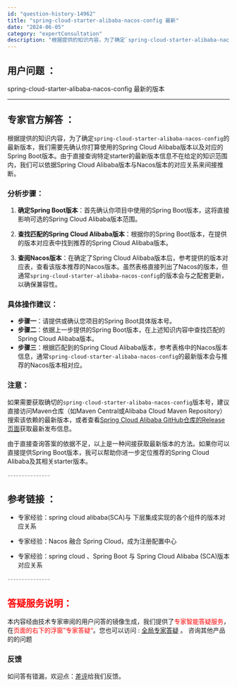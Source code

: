 ```yaml
---
id: "question-history-14962"
title: "spring-cloud-starter-alibaba-nacos-config 最新"
date: "2024-06-05"
category: "expertConsultation"
description: "根据提供的知识内容，为了确定`spring-cloud-starter-alibaba-nacos-config`的最新版本，我们需要先确认你打算使用的Spring Cloud Alibaba版本以及对应的Spring Boot版本。由于直接查询特定starter的最新版本信息不在给定的知识范围内，"
---
```


## 用户问题 ： 
 spring-cloud-starter-alibaba-nacos-config 最新的版本  

---------------
## 专家官方解答 ：

根据提供的知识内容，为了确定`spring-cloud-starter-alibaba-nacos-config`的最新版本，我们需要先确认你打算使用的Spring Cloud Alibaba版本以及对应的Spring Boot版本。由于直接查询特定starter的最新版本信息不在给定的知识范围内，我们可以依据Spring Cloud Alibaba版本与Nacos版本的对应关系来间接推断。

### 分析步骤：

1. **确定Spring Boot版本**：首先确认你项目中使用的Spring Boot版本，这将直接影响可选的Spring Cloud Alibaba版本范围。

2. **查找匹配的Spring Cloud Alibaba版本**：根据你的Spring Boot版本，在提供的版本对应表中找到推荐的Spring Cloud Alibaba版本。

3. **查阅Nacos版本**：在确定了Spring Cloud Alibaba版本后，参考提供的版本对应表，查看该版本推荐的Nacos版本。虽然表格直接列出了Nacos的版本，但通常`spring-cloud-starter-alibaba-nacos-config`的版本会与之配套更新，以确保兼容性。

### 具体操作建议：

- **步骤一**：请提供或确认您项目的Spring Boot具体版本号。
- **步骤二**：依据上一步提供的Spring Boot版本，在上述知识内容中查找匹配的Spring Cloud Alibaba版本。
- **步骤三**：根据匹配到的Spring Cloud Alibaba版本，参考表格中的Nacos版本信息，通常`spring-cloud-starter-alibaba-nacos-config`的最新版本会与推荐的Nacos版本相对应。

### 注意：

如果需要获取确切的`spring-cloud-starter-alibaba-nacos-config`版本号，建议直接访问Maven仓库（如Maven Central或Alibaba Cloud Maven Repository）搜索该依赖的最新版本，或者查看[Spring Cloud Alibaba GitHub仓库的Release页面](https://github.com/alibaba/spring-cloud-alibaba/releases)获取最新发布信息。

由于直接查询答案的依据不足，以上是一种间接获取最新版本的方法。如果你可以直接提供Spring Boot版本，我可以帮助你进一步定位推荐的Spring Cloud Alibaba及其相关starter版本。


<font color="#949494">---------------</font> 


## 参考链接 ：

* 专家经验：spring cloud alibaba(SCA)与 下层集成实现的各个组件的版本对应关系 
 
 * 专家经验：Nacos 融合 Spring Cloud，成为注册配置中心 
 
 * 专家经验：spring cloud 、Spring Boot 与 Spring Cloud Alibaba (SCA)版本对应关系 


 <font color="#949494">---------------</font> 
 


## <font color="#FF0000">答疑服务说明：</font> 

本内容经由技术专家审阅的用户问答的镜像生成，我们提供了<font color="#FF0000">专家智能答疑服务</font>，在<font color="#FF0000">页面的右下的浮窗”专家答疑“</font>。您也可以访问 : [全局专家答疑](https://answer.opensource.alibaba.com/docs/intro) 。 咨询其他产品的的问题

### 反馈
如问答有错漏，欢迎点：[差评](https://ai.nacos.io/user/feedbackByEnhancerGradePOJOID?enhancerGradePOJOId=14970)给我们反馈。
